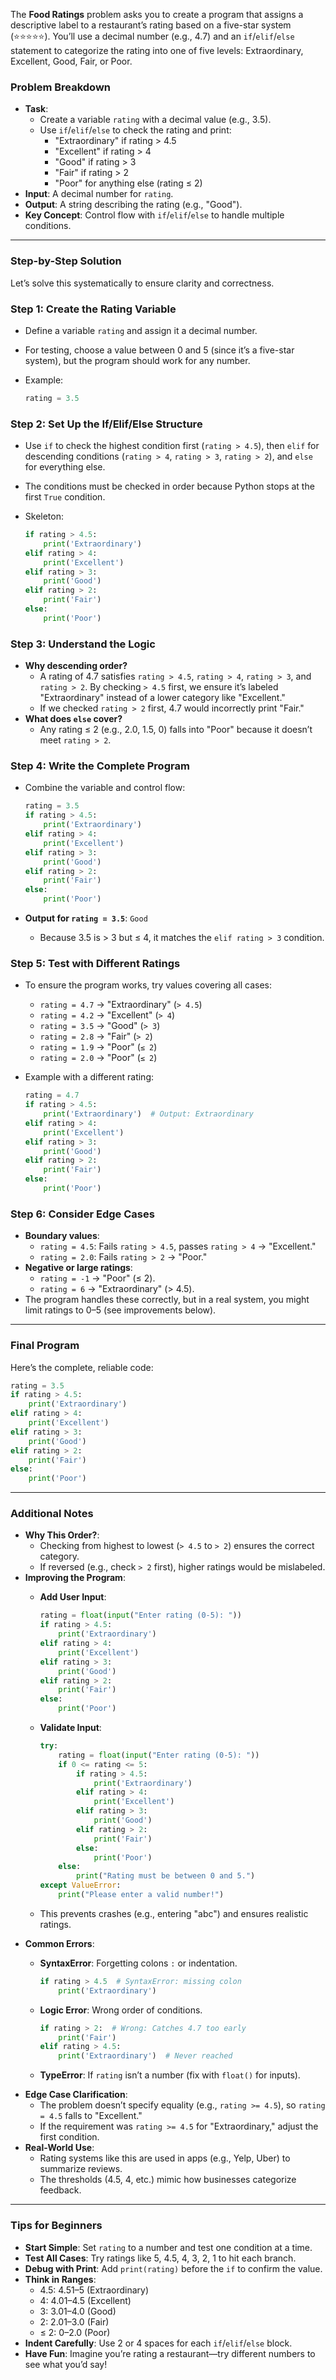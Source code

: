 The **Food Ratings** problem asks you to create a program that assigns a descriptive label to a restaurant’s rating based on a five-star system (⭐️⭐️⭐️⭐️⭐️). You’ll use a decimal number (e.g., 4.7) and an `if`/`elif`/`else` statement to categorize the rating into one of five levels: Extraordinary, Excellent, Good, Fair, or Poor.

### Problem Breakdown

- **Task**:
    - Create a variable `rating` with a decimal value (e.g., 3.5).
    - Use `if`/`elif`/`else` to check the rating and print:
        - "Extraordinary" if rating > 4.5
        - "Excellent" if rating > 4
        - "Good" if rating > 3
        - "Fair" if rating > 2
        - "Poor" for anything else (rating ≤ 2)
- **Input**: A decimal number for `rating`.
- **Output**: A string describing the rating (e.g., "Good").
- **Key Concept**: Control flow with `if`/`elif`/`else` to handle multiple conditions.

---

### Step-by-Step Solution

Let’s solve this systematically to ensure clarity and correctness.

### Step 1: Create the Rating Variable

- Define a variable `rating` and assign it a decimal number.
- For testing, choose a value between 0 and 5 (since it’s a five-star system), but the program should work for any number.
- Example:
    
    ```python
    rating = 3.5
    ```
    

### Step 2: Set Up the If/Elif/Else Structure

- Use `if` to check the highest condition first (`rating > 4.5`), then `elif` for descending conditions (`rating > 4`, `rating > 3`, `rating > 2`), and `else` for everything else.
- The conditions must be checked in order because Python stops at the first `True` condition.
- Skeleton:
    
    ```python
    if rating > 4.5:
        print('Extraordinary')
    elif rating > 4:
        print('Excellent')
    elif rating > 3:
        print('Good')
    elif rating > 2:
        print('Fair')
    else:
        print('Poor')
    ```
    

### Step 3: Understand the Logic

- **Why descending order?**
    - A rating of 4.7 satisfies `rating > 4.5`, `rating > 4`, `rating > 3`, and `rating > 2`. By checking `> 4.5` first, we ensure it’s labeled "Extraordinary" instead of a lower category like "Excellent."
    - If we checked `rating > 2` first, 4.7 would incorrectly print "Fair."
- **What does `else` cover?**
    - Any rating ≤ 2 (e.g., 2.0, 1.5, 0) falls into "Poor" because it doesn’t meet `rating > 2`.

### Step 4: Write the Complete Program

- Combine the variable and control flow:
    
    ```python
    rating = 3.5
    if rating > 4.5:
        print('Extraordinary')
    elif rating > 4:
        print('Excellent')
    elif rating > 3:
        print('Good')
    elif rating > 2:
        print('Fair')
    else:
        print('Poor')
    ```
    
- **Output for `rating = 3.5`**: `Good`
    - Because 3.5 is > 3 but ≤ 4, it matches the `elif rating > 3` condition.

### Step 5: Test with Different Ratings

- To ensure the program works, try values covering all cases:
    - `rating = 4.7` → "Extraordinary" (`> 4.5`)
    - `rating = 4.2` → "Excellent" (`> 4`)
    - `rating = 3.5` → "Good" (`> 3`)
    - `rating = 2.8` → "Fair" (`> 2`)
    - `rating = 1.9` → "Poor" (`≤ 2`)
    - `rating = 2.0` → "Poor" (`≤ 2`)
- Example with a different rating:
    
    ```python
    rating = 4.7
    if rating > 4.5:
        print('Extraordinary')  # Output: Extraordinary
    elif rating > 4:
        print('Excellent')
    elif rating > 3:
        print('Good')
    elif rating > 2:
        print('Fair')
    else:
        print('Poor')
    ```
    

### Step 6: Consider Edge Cases

- **Boundary values**:
    - `rating = 4.5`: Fails `rating > 4.5`, passes `rating > 4` → "Excellent."
    - `rating = 2.0`: Fails `rating > 2` → "Poor."
- **Negative or large ratings**:
    - `rating = -1` → "Poor" (≤ 2).
    - `rating = 6` → "Extraordinary" (> 4.5).
- The program handles these correctly, but in a real system, you might limit ratings to 0–5 (see improvements below).

---

### Final Program

Here’s the complete, reliable code:

```python
rating = 3.5
if rating > 4.5:
    print('Extraordinary')
elif rating > 4:
    print('Excellent')
elif rating > 3:
    print('Good')
elif rating > 2:
    print('Fair')
else:
    print('Poor')
```

---

### Additional Notes

- **Why This Order?**:
    - Checking from highest to lowest (`> 4.5` to `> 2`) ensures the correct category.
    - If reversed (e.g., check `> 2` first), higher ratings would be mislabeled.
- **Improving the Program**:
    - **Add User Input**:
        
        ```python
        rating = float(input("Enter rating (0-5): "))
        if rating > 4.5:
            print('Extraordinary')
        elif rating > 4:
            print('Excellent')
        elif rating > 3:
            print('Good')
        elif rating > 2:
            print('Fair')
        else:
            print('Poor')
        ```
        
    - **Validate Input**:
        
        ```python
        try:
            rating = float(input("Enter rating (0-5): "))
            if 0 <= rating <= 5:
                if rating > 4.5:
                    print('Extraordinary')
                elif rating > 4:
                    print('Excellent')
                elif rating > 3:
                    print('Good')
                elif rating > 2:
                    print('Fair')
                else:
                    print('Poor')
            else:
                print("Rating must be between 0 and 5.")
        except ValueError:
            print("Please enter a valid number!")
        ```
        
    - This prevents crashes (e.g., entering "abc") and ensures realistic ratings.
- **Common Errors**:
    - **SyntaxError**: Forgetting colons `:` or indentation.
        
        ```python
        if rating > 4.5  # SyntaxError: missing colon
            print('Extraordinary')
        ```
        
    - **Logic Error**: Wrong order of conditions.
        
        ```python
        if rating > 2:  # Wrong: Catches 4.7 too early
            print('Fair')
        elif rating > 4.5:
            print('Extraordinary')  # Never reached
        ```
        
    - **TypeError**: If `rating` isn’t a number (fix with `float()` for inputs).
- **Edge Case Clarification**:
    - The problem doesn’t specify equality (e.g., `rating >= 4.5`), so `rating = 4.5` falls to "Excellent."
    - If the requirement was `rating >= 4.5` for "Extraordinary," adjust the first condition.
- **Real-World Use**:
    - Rating systems like this are used in apps (e.g., Yelp, Uber) to summarize reviews.
    - The thresholds (4.5, 4, etc.) mimic how businesses categorize feedback.

---

### Tips for Beginners

- **Start Simple**: Set `rating` to a number and test one condition at a time.
- **Test All Cases**: Try ratings like 5, 4.5, 4, 3, 2, 1 to hit each branch.
- **Debug with Print**: Add `print(rating)` before the `if` to confirm the value.
- **Think in Ranges**:
    - 4.5: 4.51–5 (Extraordinary)
    - 4: 4.01–4.5 (Excellent)
    - 3: 3.01–4.0 (Good)
    - 2: 2.01–3.0 (Fair)
    - ≤ 2: 0–2.0 (Poor)
- **Indent Carefully**: Use 2 or 4 spaces for each `if`/`elif`/`else` block.
- **Have Fun**: Imagine you’re rating a restaurant—try different numbers to see what you’d say!